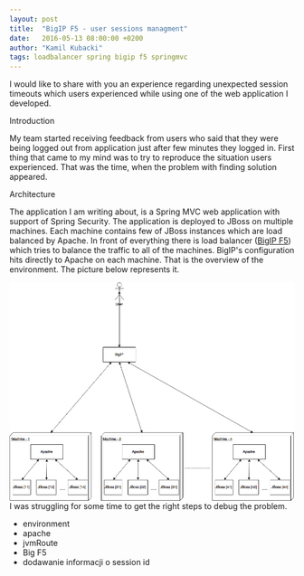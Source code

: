```yaml
---
layout: post
title:  "BigIP F5 - user sessions managment"
date:   2016-05-13 08:00:00 +0200
author: "Kamil Kubacki"
tags: loadbalancer spring bigip f5 springmvc
---
```


I would like to share with you an experience regarding unexpected session timeouts which users experienced
while using one of the web application I developed.

Introduction

My team started receiving feedback from users who said that they were being logged out from application just after
few minutes they logged in. First thing that came to my mind was to try to reproduce the situation users experienced.
That was the time, when the problem with finding solution appeared.

Architecture

The application I am writing about, is a Spring MVC web application with support of Spring Security.
The application is deployed to JBoss on multiple machines. Each machine contains few of JBoss instances which
are load balanced by Apache. In front of everything there is load balancer
(<a href="https://f5.com/products/big-ip">BigIP F5</a>) which tries to balance the traffic to all of the machines.
BigIP's configuration hits directly to Apache on each machine. That is the overview of the environment.
The picture below represents it.


<img src="/images/blog/posts/load-balancer-user-sessions/architecture.png" style="float:right;margin-left:20px;" />

I was struggling for some time to get the right steps to debug the problem.


- environment
- apache
- jvmRoute
- Big F5
- dodawanie informacji o session id